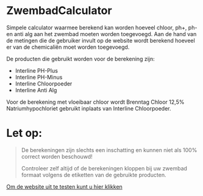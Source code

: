# ZwembadCalculator

Simpele calculator waarmee berekend kan worden hoeveel chloor, ph+, ph- en anti alg aan het zwembad moeten worden toegevoegd. 
Aan de hand van de metingen die de gebruiker invult op de website wordt berekend hoeveel er van de chemicaliën moet worden toegevoegd.

De producten die gebruikt worden voor de berekening zijn:

* Interline PH-Plus
* Interline PH-Minus
* Interline Chloorpoeder 
* Interline Anti Alg

Voor de berekening met vloeibaar chloor wordt Brenntag Chloor 12,5% Natriumhypochloriet gebruikt inplaats van Interline Chloorpoeder.


# Let op:
>De berekeningen zijn slechts een inschatting en kunnen niet als 100% correct worden beschouwd! 
>
>Controleer zelf altijd of de berekeningen kloppen bij uw zwembad formaat volgens de etiketten van de gebruikte producten.


[Om de website uit te testen kunt u hier klikken](https://zwembad.kainama.net)
